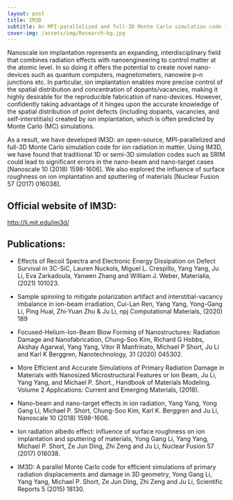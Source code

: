```yaml
---
layout: post
title: IM3D
subtitle: An MPI-parallelized and full-3D Monte Carlo simulation code for ion radiation in matter
cover-img: /assets/img/Research-bg.jpg
---
```



Nanoscale ion implantation represents an expanding, interdisciplinary field that combines radiation effects with nanoengineering to control matter at the atomic level. In so doing it offers the potential to create novel nano-devices such as quantum computers, magnetometers, nanowire p–n junctions etc. In particular, ion implantation enables more precise control of the spatial distribution and concentration of dopants/vacancies, making it highly desirable for the reproducible fabrication of nano-devices. However, confidently taking advantage of it hinges upon the accurate knowledge of the spatial distribution of point defects (including dopants, vacancies, and self-interstitials) created by ion implantation, which is often predicted by Monte Carlo (MC) simulations.

As a result, we have developed IM3D: an open-source, MPI-parallelized and full-3D Monte Carlo simulation code for ion radiation in matter. Using IM3D, we have found that traditional 1D or semi-3D simulation codes such as SRIM could lead to significant errors in the nano-beam and nano-target cases [Nanoscale 10 (2018) 1598-1606]. We also explored the influence of surface roughness on ion implantation and sputtering of materials [Nuclear Fusion 57 (2017) 016038].

## Official website of IM3D:
http://li.mit.edu/im3d/

## Publications:

- Effects of Recoil Spectra and Electronic Energy Dissipation on Defect Survival in 3C-SiC, Lauren Nuckols, Miguel L. Crespillo, Yang Yang, Ju Li, Eva Zarkadoula, Yanwen Zhang and William J. Weber, Materialia, (2021) 101023.

- Sample spinning to mitigate polarization artifact and interstitial-vacancy imbalance in ion-beam irradiation, Cui-Lan Ren, Yang Yang, Yong-Gang Li, Ping Huai, Zhi-Yuan Zhu & Ju Li, npj Computational Materials, (2020) 189

- Focused-Helium-Ion-Beam Blow Forming of Nanostructures: Radiation Damage and Nanofabrication, Chung-Soo Kim, Richard G Hobbs, Akshay Agarwal, Yang Yang, Vitor R Manfrinato, Michael P Short, Ju Li and Karl K Berggren, Nanotechnology, 31 (2020) 045302.

- More Efficient and Accurate Simulations of Primary Radiation Damage in Materials with Nanosized Microstructural Features or Ion Beam, Ju Li, Yang Yang, and Michael P. Short., Handbook of Materials Modeling. Volume 2 Applications: Current and Emerging Materials, (2018).

- Nano-beam and nano-target effects in ion radiation, Yang Yang, Yong Gang Li, Michael P. Short, Chung-Soo Kim, Karl K. Berggren and Ju Li, Nanoscale 10 (2018) 1598-1606.

- Ion radiation albedo effect: influence of surface roughness on ion implantation and sputtering of materials, Yong Gang Li, Yang Yang, Michael P. Short, Ze Jun Ding, Zhi Zeng and Ju Li, Nuclear Fusion 57 (2017) 016038.

- IM3D: A parallel Monte Carlo code for efficient simulations of primary radiation displacements and damage in 3D geometry, Yong Gang Li, Yang Yang, Michael P. Short, Ze Jun Ding, Zhi Zeng and Ju Li, Scientific Reports 5 (2015) 18130.
